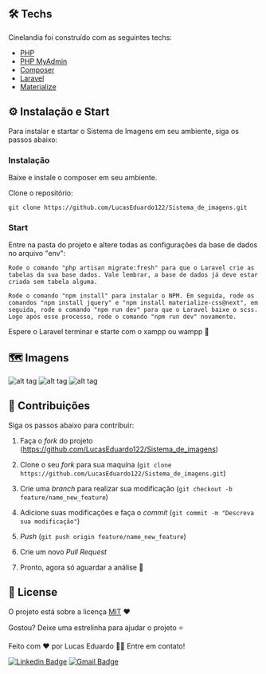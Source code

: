 ## 🛠 Techs

Cinelandia foi construído com as seguintes techs:

- [PHP](https://www.php.net/)
- [PHP MyAdmin](https://www.phpmyadmin.net/)
- [Composer](https://getcomposer.org/)
- [Laravel](https://laravel.com/)
- [Materialize](https://materializecss.com/)

## ⚙ Instalação e Start

Para instalar e startar o Sistema de Imagens em seu ambiente, siga os passos abaixo:

### Instalação
Baixe e instale o composer em seu ambiente.


Clone o repositório:
```
git clone https://github.com/LucasEduardo122/Sistema_de_imagens.git
```

### Start

Entre na pasta do projeto e altere todas as configurações da base de dados no arquivo "env":
```
Rode o comando "php artisan migrate:fresh" para que o Laravel crie as tabelas da sua base dados. Vale lembrar, a base de dados já deve estar criada sem tabela alguma.

Rode o comando "npm install" para instalar o NPM. Em seguida, rode os comandos "npm install jquery" e "npm install materialize-css@next", em seguida, rode o comando "npm run dev" para que o Laravel baixe o scss. Logo após esse processo, rode o comando "npm run dev" novamente.
```
Espere o Laravel terminar e starte com o xampp ou wampp 🚀

## 🗺️ Imagens

![alt tag](https://media.discordapp.net/attachments/571752920685477889/777707037039263835/Screenshot_3.jpg?width=888&height=406)
![alt tag](https://media.discordapp.net/attachments/571752920685477889/777707039869763594/Screenshot_2.jpg?width=885&height=406)
![alt tag](https://media.discordapp.net/attachments/571752920685477889/777707035084718090/Screenshot_4.jpg?width=890&height=406)

## 🤝 Contribuições

Siga os passos abaixo para contribuir:

1. Faça o *fork* do projeto (<https://github.com/LucasEduardo122/Sistema_de_imagens>)

2. Clone o seu *fork* para sua maquína (`git clone https://github.com/LucasEduardo122/Sistema_de_imagens.git`)

3. Crie uma *branch* para realizar sua modificação (`git checkout -b feature/name_new_feature`)

4. Adicione suas modificações e faça o *commit* (`git commit -m "Descreva sua modificação"`)

5. *Push* (`git push origin feature/name_new_feature`)

6. Crie um novo *Pull Request*

7. Pronto, agora só aguardar a análise 🚀 

## 📜 License

O projeto está sobre a licença [MIT](./LICENSE) ❤️ 

Gostou? Deixe uma estrelinha para ajudar o projeto ⭐

Feito com ❤️ por Lucas Eduardo 👋🏽 Entre em contato!



[![Linkedin Badge](https://img.shields.io/badge/-Lucas-blue?style=flat-square&logo=Linkedin&logoColor=white&link=https://www.linkedin.com/in/lucas-eduardo-4a11a61a2)](https://www.linkedin.com/in/lucas-eduardo-4a11a61a2) 
[![Gmail Badge](https://img.shields.io/badge/-luklucas42@gmail.com-c14438?style=flat-square&logo=Gmail&logoColor=white&link=mailto:luklucas42@gmail.com)](mailto:luklucas42@gmail.com)


